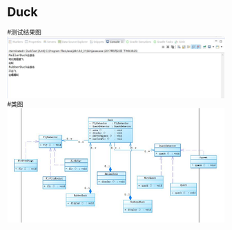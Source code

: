 # Duck
#测试结果图
![test](https://github.com/09143520/Duck/blob/master/test.JPG)
#类图
![pic](https://github.com/09143520/Duck/blob/master/duck.JPG)
